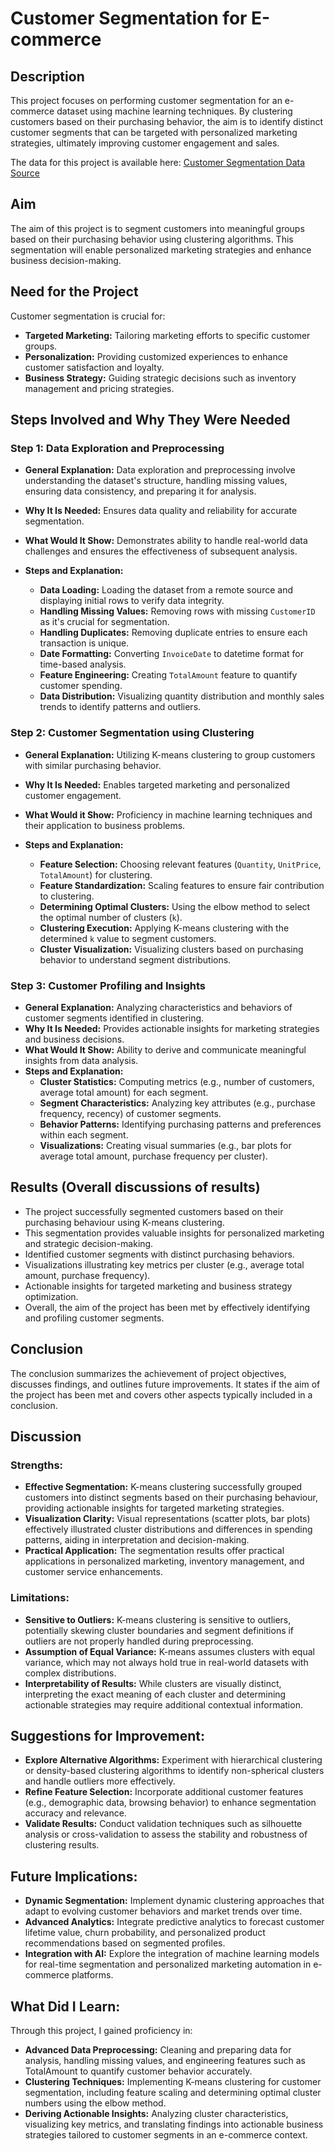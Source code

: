 # Customer Segmentation for E-commerce

## Description
This project focuses on performing customer segmentation for an e-commerce dataset using machine learning techniques. By clustering customers based on their purchasing behavior, the aim is to identify distinct customer segments that can be targeted with personalized marketing strategies, ultimately improving customer engagement and sales.

The data for this project is available here: [Customer Segmentation Data Source](https://archive.ics.uci.edu/dataset/502/online+retail+ii)

## Aim
The aim of this project is to segment customers into meaningful groups based on their purchasing behavior using clustering algorithms. This segmentation will enable personalized marketing strategies and enhance business decision-making.

## Need for the Project
Customer segmentation is crucial for:
- **Targeted Marketing:** Tailoring marketing efforts to specific customer groups.
- **Personalization:** Providing customized experiences to enhance customer satisfaction and loyalty.
- **Business Strategy:** Guiding strategic decisions such as inventory management and pricing strategies.

## Steps Involved and Why They Were Needed

### Step 1: Data Exploration and Preprocessing
- **General Explanation:** Data exploration and preprocessing involve understanding the dataset's structure, handling missing values, ensuring data consistency, and preparing it for analysis.
- **Why It Is Needed:** Ensures data quality and reliability for accurate segmentation.
- **What Would It Show:** Demonstrates ability to handle real-world data challenges and ensures the effectiveness of subsequent analysis.
  
- **Steps and Explanation:**
  - **Data Loading:** Loading the dataset from a remote source and displaying initial rows to verify data integrity.
  - **Handling Missing Values:** Removing rows with missing `CustomerID` as it's crucial for segmentation.
  - **Handling Duplicates:** Removing duplicate entries to ensure each transaction is unique.
  - **Date Formatting:** Converting `InvoiceDate` to datetime format for time-based analysis.
  - **Feature Engineering:** Creating `TotalAmount` feature to quantify customer spending.
  - **Data Distribution:** Visualizing quantity distribution and monthly sales trends to identify patterns and outliers.

### Step 2: Customer Segmentation using Clustering
- **General Explanation:** Utilizing K-means clustering to group customers with similar purchasing behavior.
- **Why It Is Needed:** Enables targeted marketing and personalized customer engagement.
- **What Would it Show:** Proficiency in machine learning techniques and their application to business problems.
  
- **Steps and Explanation:**
  - **Feature Selection:** Choosing relevant features (`Quantity`, `UnitPrice`, `TotalAmount`) for clustering.
  - **Feature Standardization:** Scaling features to ensure fair contribution to clustering.
  - **Determining Optimal Clusters:** Using the elbow method to select the optimal number of clusters (`k`).
  - **Clustering Execution:** Applying K-means clustering with the determined `k` value to segment customers.
  - **Cluster Visualization:** Visualizing clusters based on purchasing behavior to understand segment distributions.

### Step 3: Customer Profiling and Insights
- **General Explanation:** Analyzing characteristics and behaviors of customer segments identified in clustering.
- **Why It Is Needed:** Provides actionable insights for marketing strategies and business decisions.
- **What Would It Show:** Ability to derive and communicate meaningful insights from data analysis.
- **Steps and Explanation:**
  - **Cluster Statistics:** Computing metrics (e.g., number of customers, average total amount) for each segment.
  - **Segment Characteristics:** Analyzing key attributes (e.g., purchase frequency, recency) of customer segments.
  - **Behavior Patterns:** Identifying purchasing patterns and preferences within each segment.
  - **Visualizations:** Creating visual summaries (e.g., bar plots for average total amount, purchase frequency per cluster).

## Results (Overall discussions of results)
- The project successfully segmented customers based on their purchasing behaviour using K-means clustering.
- This segmentation provides valuable insights for personalized marketing and strategic decision-making.
- Identified customer segments with distinct purchasing behaviors.
- Visualizations illustrating key metrics per cluster (e.g., average total amount, purchase frequency).
- Actionable insights for targeted marketing and business strategy optimization.
- Overall, the aim of the project has been met by effectively identifying and profiling customer segments.

## Conclusion
The conclusion summarizes the achievement of project objectives, discusses findings, and outlines future improvements. It states if the aim of the project has been met and covers other aspects typically included in a conclusion.

## Discussion
### Strengths:
- **Effective Segmentation:** K-means clustering successfully grouped customers into distinct segments based on their purchasing behaviour, providing actionable insights for targeted marketing strategies.
- **Visualization Clarity:** Visual representations (scatter plots, bar plots) effectively illustrated cluster distributions and differences in spending patterns, aiding in interpretation and decision-making.
- **Practical Application:** The segmentation results offer practical applications in personalized marketing, inventory management, and customer service enhancements.

### Limitations:
- **Sensitive to Outliers:** K-means clustering is sensitive to outliers, potentially skewing cluster boundaries and segment definitions if outliers are not properly handled during preprocessing.
- **Assumption of Equal Variance:** K-means assumes clusters with equal variance, which may not always hold true in real-world datasets with complex distributions.
- **Interpretability of Results:** While clusters are visually distinct, interpreting the exact meaning of each cluster and determining actionable strategies may require additional contextual information.

## Suggestions for Improvement:
- **Explore Alternative Algorithms:** Experiment with hierarchical clustering or density-based clustering algorithms to identify non-spherical clusters and handle outliers more effectively.
- **Refine Feature Selection:** Incorporate additional customer features (e.g., demographic data, browsing behavior) to enhance segmentation accuracy and relevance.
- **Validate Results:** Conduct validation techniques such as silhouette analysis or cross-validation to assess the stability and robustness of clustering results.

## Future Implications:
- **Dynamic Segmentation:** Implement dynamic clustering approaches that adapt to evolving customer behaviors and market trends over time.
- **Advanced Analytics:** Integrate predictive analytics to forecast customer lifetime value, churn probability, and personalized product recommendations based on segmented profiles.
- **Integration with AI:** Explore the integration of machine learning models for real-time segmentation and personalized marketing automation in e-commerce platforms.

## What Did I Learn:
Through this project, I gained proficiency in:

- **Advanced Data Preprocessing:** Cleaning and preparing data for analysis, handling missing values, and engineering features such as TotalAmount to quantify customer behavior accurately.
- **Clustering Techniques:** Implementing K-means clustering for customer segmentation, including feature scaling and determining optimal cluster numbers using the elbow method.
- **Deriving Actionable Insights:** Analyzing cluster characteristics, visualizing key metrics, and translating findings into actionable business strategies tailored to customer segments in an e-commerce context.
